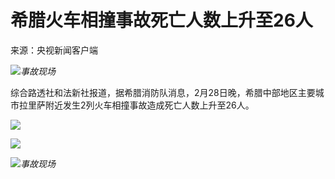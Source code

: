 # 希腊火车相撞事故死亡人数上升至26人

来源：央视新闻客户端

![](https://inews.gtimg.com/om_bt/OpaE7Ue7KW2OVakoPmI2wOV2GECM2OlcOB_QsW_ZXPWZ4AA/1000)_事故现场_

综合路透社和法新社报道，据希腊消防队消息，2月28日晚，希腊中部地区主要城市拉里萨附近发生2列火车相撞事故造成死亡人数上升至26人。

![](https://inews.gtimg.com/om_bt/Oakv-Uce5xMR6piGbpCJoUeSv78HOZvmxy0W2u1QZ1NccAA/1000)

![](https://inews.gtimg.com/om_bt/OQIulLJbU1atb91b-cvrpxbEq3vQvxNW1l47hpLhQWuCQAA/1000)

![](https://inews.gtimg.com/om_bt/OAQD3mh6nhxXAygdy8RafGnEs76m58ap0089oUQPHjAqgAA/1000)_事故现场_

